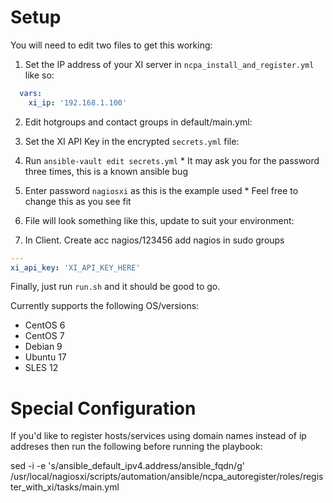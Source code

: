 # Setup

You will need to edit two files to get this working:

1.  Set the IP address of your XI server in `ncpa_install_and_register.yml` like so:

```yml
  vars:
    xi_ip: '192.168.1.100'
```
2. Edit hotgroups and contact groups in default/main.yml:

3.  Set the XI API Key in the encrypted `secrets.yml` file:

  1.  Run `ansible-vault edit secrets.yml`
    * It may ask you for the password three times, this is a known ansible bug
  2.  Enter password `nagiosxi` as this is the example used
    * Feel free to change this as you see fit
  3.  File will look something like this, update to suit your environment:
4. In Client.
Create acc nagios/123456
add nagios in sudo groups

```yml
---
xi_api_key: 'XI_API_KEY_HERE'
```
Finally, just run `run.sh` and it should be good to go.

Currently supports the following OS/versions:

- CentOS 6
- CentOS 7
- Debian 9
- Ubuntu 17
- SLES 12

# Special Configuration

If you'd like to register hosts/services using domain names instead of ip addreses then run the following before running the playbook:

sed -i -e 's/ansible_default_ipv4.address/ansible_fqdn/g' /usr/local/nagiosxi/scripts/automation/ansible/ncpa_autoregister/roles/register_with_xi/tasks/main.yml
